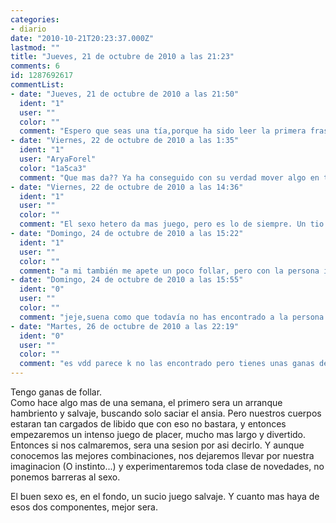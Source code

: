 ```yaml
---
categories:
- diario
date: "2010-10-21T20:23:37.000Z"
lastmod: ""
title: "Jueves, 21 de octubre de 2010 a las 21:23"
comments: 6
id: 1287692617
commentList:
- date: "Jueves, 21 de octubre de 2010 a las 21:50"
  ident: "1"
  user: ""
  color: ""
  comment: "Espero que seas una tía,porque ha sido leer la primera frase y ponerme cachondo."
- date: "Viernes, 22 de octubre de 2010 a las 1:35"
  ident: "1"
  user: "AryaForel"
  color: "1a5ca3"
  comment: "Que mas da?? Ya ha conseguido con su verdad mover algo en ti... \"El buen sexo es, en el fondo, un sucio juego salvaje.\""
- date: "Viernes, 22 de octubre de 2010 a las 14:36"
  ident: "1"
  user: ""
  color: ""
  comment: "El sexo hetero da mas juego, pero es lo de siempre. Un tio que se tira a una flaca, fantasea alguna vez con una gorda y viceversa.  \nUn hombre que siempre lo hace con mujeres, alguna vez fantasea con sexo homosexual."
- date: "Domingo, 24 de octubre de 2010 a las 15:22"
  ident: "1"
  user: ""
  color: ""
  comment: "a mi también me apete un poco follar, pero con la persona indicada."
- date: "Domingo, 24 de octubre de 2010 a las 15:55"
  ident: "0"
  user: ""
  color: ""
  comment: "jeje,suena como que todavía no has encontrado a la persona en cuestión."
- date: "Martes, 26 de octubre de 2010 a las 22:19"
  ident: "0"
  user: ""
  color: ""
  comment: "es vdd parece k no las encontrado pero tienes unas ganas de encontrar a la persona esa"
---
```


Tengo ganas de follar.  
Como hace algo mas de una semana, el primero sera un arranque hambriento y salvaje, buscando solo saciar el ansia. Pero nuestros cuerpos estaran tan cargados de libido que con eso no bastara, y entonces empezaremos un intenso juego de placer, mucho mas largo y divertido. Entonces si nos calmaremos, sera una sesion por asi decirlo. Y aunque conocemos las mejores combinaciones, nos dejaremos llevar por nuestra imaginacion (O instinto...) y experimentaremos toda clase de novedades, no ponemos barreras al sexo.  
  
El buen sexo es, en el fondo, un sucio juego salvaje. Y cuanto mas haya de esos dos componentes, mejor sera.